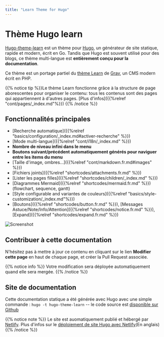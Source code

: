 ```yaml
---
title: "Learn Theme for Hugo"
---
```


# Thème Hugo learn

[Hugo-theme-learn](http://github.com/matcornic/hugo-theme-learn) est un thème pour [Hugo](https://gohugo.io/), un générateur de site statique, rapide et modern, écrit en Go. Tandis que Hugo est souvent utilisé pour des blogs, ce thème multi-langue est **entièrement conçu pour la documentation**.

Ce thème est un portage partiel du [thème Learn](http://learn.getgrav.org/) de [Grav](https://getgrav.org/), un CMS modern écrit en PHP.

{{% notice tip %}}Le thème Learn fonctionne grâce à la structure de page aborescentes pour organiser le contenu: tous les contenus sont des pages qui appartiennent à d'autres pages. [Plus d'infos]({{%relref "cont/pages/_index.md"%}}) 
{{% /notice %}}

## Fonctionnalités principales

* [Recherche automatique]({{%relref "basics/configuration/_index.md#activer-recherche" %}})
* [Mode multi-langue]({{%relref "cont/i18n/_index.md" %}})
* **Nombre de niveau infini dans le menu**
* **Boutons suivant/précédent automatiquement générés pour naviguer entre les items du menu**
* [Taille d'image, ombres...]({{%relref "cont/markdown.fr.md#images" %}})
* [Fichiers joints]({{%relref "shortcodes/attachments.fr.md" %}})
* [Lister les pages filles]({{%relref "shortcodes/children/_index.md" %}})
* [Diagrammes Mermaid]({{%relref "shortcodes/mermaid.fr.md" %}}) (flowchart, sequence, gantt)
* [Style configurable and variantes de couleurs]({{%relref "basics/style-customization/_index.md"%}})
* [Boutons]({{%relref "shortcodes/button.fr.md" %}}), [Messages Astuce/Note/Info/Attention]({{%relref "shortcodes/notice.fr.md" %}}), [Expand]({{%relref "shortcodes/expand.fr.md" %}})

![Screenshot](https://github.com/matcornic/hugo-theme-learn/raw/master/fcj-ss2-workshop-002/images/screenshot.png?width=40pc&classes=shadow)

## Contribuer à cette documentation

N'hésitez pas à mettre à jour ce contenu en cliquant sur le lien **Modifier cette page** en haut de chaque page, et créer la Pull Request associée.

{{% notice info %}}
Votre modification sera déployée automatiquement quand elle sera mergée.
{{% /notice %}}

## Site de documentation

Cette documentation statique a été générée avec Hugo avec une simple commande : `hugo -t hugo-theme-learn` -- le code source est [disponible sur Github](https://github.com/matcornic/hugo-theme-learn)

{{% notice note %}}
Le site est auomatiquement publié et hébergé par [Netlify](https://www.netlify.com/). Plus d'infos sur le [déploiement de site Hugo avec Netlify](https://www.netlify.com/blog/2015/07/30/hosting-hugo-on-netlifyinsanely-fast-deploys/)(En anglais)
{{% /notice %}}
